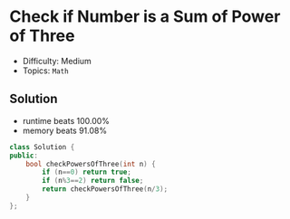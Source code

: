 # Check if Number is a Sum of Power of Three
- Difficulty: Medium
- Topics: `Math`

<!-- ## Data Structure
``` cpp
``` -->

## Solution
- runtime beats 100.00%
- memory beats 91.08%
``` cpp
class Solution {
public:
    bool checkPowersOfThree(int n) {
        if (n==0) return true;
        if (n%3==2) return false;
        return checkPowersOfThree(n/3);
    }
};
```
<!-- - runtime beats 
- memory beats 
```rust
``` -->

<!-- ## Improving
### source code
- runtime beats 
- memory beats 
``` cpp
``` -->
<!-- - runtime beats 
- memory beats 
```rust
``` -->